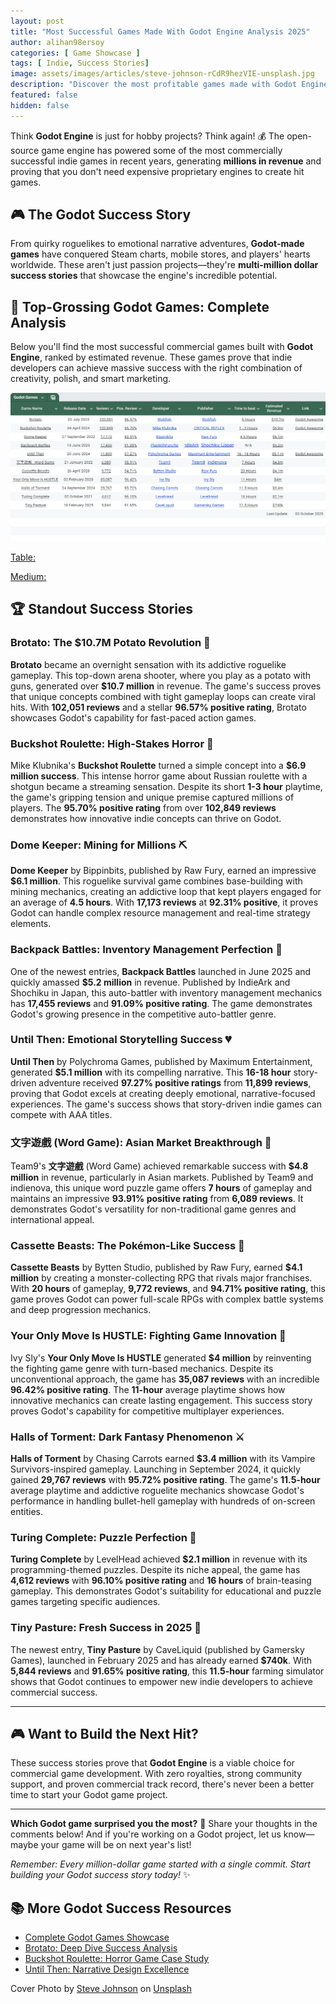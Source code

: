 ```yaml
---
layout: post
title: "Most Successful Games Made With Godot Engine Analysis 2025"
author: alihan98ersoy
categories: [ Game Showcase ]
tags: [ Indie, Success Stories]
image: assets/images/articles/steve-johnson-rCdR9hezVIE-unsplash.jpg
description: "Discover the most profitable games made with Godot Engine."
featured: false
hidden: false
---
```


Think **Godot Engine** is just for hobby projects? Think again! 💰 The open-source game engine has powered some of the most commercially successful indie games in recent years, generating **millions in revenue** and proving that you don't need expensive proprietary engines to create hit games.

## 🎮 **The Godot Success Story**

From quirky roguelikes to emotional narrative adventures, **Godot-made games** have conquered Steam charts, mobile stores, and players' hearts worldwide. These aren't just passion projects—they're **multi-million dollar success stories** that showcase the engine's incredible potential.

## 💎 **Top-Grossing Godot Games: Complete Analysis**

Below you'll find the most successful commercial games built with **Godot Engine**, ranked by estimated revenue. These games prove that indie developers can achieve massive success with the right combination of creativity, polish, and smart marketing.

![tableImage](assets/images/articles/godot-games-table-image.png)

[Table:](https://docs.google.com/spreadsheets/d/1VZ_h91m8FuJxSVeJKQ6N8t1LCOcoRwnyPKqa3R-k7DQ/edit?usp=sharing) 

[Medium:](https://medium.com/@alihan98ersoy/most-successful-games-made-with-godot-engine-revenue-sales-analysis-2025-9b69af569585?source=godotawesome) 

## 🏆 **Standout Success Stories**

### **Brotato: The $10.7M Potato Revolution** 🥔

**Brotato** became an overnight sensation with its addictive roguelike gameplay. This top-down arena shooter, where you play as a potato with guns, generated over **$10.7 million** in revenue. The game's success proves that unique concepts combined with tight gameplay loops can create viral hits. With **102,051 reviews** and a stellar **96.57% positive rating**, Brotato showcases Godot's capability for fast-paced action games.

### **Buckshot Roulette: High-Stakes Horror** 🎲

Mike Klubnika's **Buckshot Roulette** turned a simple concept into a **$6.9 million success**. This intense horror game about Russian roulette with a shotgun became a streaming sensation. Despite its short **1-3 hour** playtime, the game's gripping tension and unique premise captured millions of players. The **95.70% positive rating** from over **102,849 reviews** demonstrates how innovative indie concepts can thrive on Godot.

### **Dome Keeper: Mining for Millions** ⛏️

**Dome Keeper** by Bippinbits, published by Raw Fury, earned an impressive **$6.1 million**. This roguelike survival game combines base-building with mining mechanics, creating an addictive loop that kept players engaged for an average of **4.5 hours**. With **17,173 reviews** at **92.31% positive**, it proves Godot can handle complex resource management and real-time strategy elements.

### **Backpack Battles: Inventory Management Perfection** 🎒

One of the newest entries, **Backpack Battles** launched in June 2025 and quickly amassed **$5.2 million** in revenue. Published by IndieArk and Shochiku in Japan, this auto-battler with inventory management mechanics has **17,455 reviews** and **91.09% positive rating**. The game demonstrates Godot's growing presence in the competitive auto-battler genre.

### **Until Then: Emotional Storytelling Success** 💔

**Until Then** by Polychroma Games, published by Maximum Entertainment, generated **$5.1 million** with its compelling narrative. This **16-18 hour** story-driven adventure received **97.27% positive ratings** from **11,899 reviews**, proving that Godot excels at creating deeply emotional, narrative-focused experiences. The game's success shows that story-driven indie games can compete with AAA titles.

### **文字遊戲 (Word Game): Asian Market Breakthrough** 📝

Team9's **文字遊戲** (Word Game) achieved remarkable success with **$4.8 million** in revenue, particularly in Asian markets. Published by Team9 and indienova, this unique word puzzle game offers **7 hours** of gameplay and maintains an impressive **93.91% positive rating** from **6,089 reviews**. It demonstrates Godot's versatility for non-traditional game genres and international appeal.

### **Cassette Beasts: The Pokémon-Like Success** 🎵

**Cassette Beasts** by Bytten Studio, published by Raw Fury, earned **$4.1 million** by creating a monster-collecting RPG that rivals major franchises. With **20 hours** of gameplay, **9,772 reviews**, and **94.71% positive rating**, this game proves Godot can power full-scale RPGs with complex battle systems and deep progression mechanics.

### **Your Only Move Is HUSTLE: Fighting Game Innovation** 🥊

Ivy Sly's **Your Only Move Is HUSTLE** generated **$4 million** by reinventing the fighting game genre with turn-based mechanics. Despite its unconventional approach, the game has **35,087 reviews** with an incredible **96.42% positive rating**. The **11-hour** average playtime shows how innovative mechanics can create lasting engagement. This success story proves Godot's capability for competitive multiplayer experiences.

### **Halls of Torment: Dark Fantasy Phenomenon** ⚔️

**Halls of Torment** by Chasing Carrots earned **$3.4 million** with its Vampire Survivors-inspired gameplay. Launching in September 2024, it quickly gained **29,767 reviews** with **95.72% positive rating**. The game's **11.5-hour** average playtime and addictive roguelite mechanics showcase Godot's performance in handling bullet-hell gameplay with hundreds of on-screen entities.

### **Turing Complete: Puzzle Perfection** 🧩

**Turing Complete** by LevelHead achieved **$2.1 million** in revenue with its programming-themed puzzles. Despite its niche appeal, the game has **4,612 reviews** with **96.10% positive rating** and **16 hours** of brain-teasing gameplay. This demonstrates Godot's suitability for educational and puzzle games targeting specific audiences.

### **Tiny Pasture: Fresh Success in 2025** 🌾

The newest entry, **Tiny Pasture** by CaveLiquid (published by Gamersky Games), launched in February 2025 and has already earned **$740k**. With **5,844 reviews** and **91.65% positive rating**, this **11.5-hour** farming simulator shows that Godot continues to empower new indie developers to achieve commercial success.



------



## 🎮 **Want to Build the Next Hit?**

These success stories prove that **Godot Engine** is a viable choice for commercial game development. With zero royalties, strong community support, and proven commercial track record, there's never been a better time to start your Godot game project.

---

**Which Godot game surprised you the most?** 🤔 Share your thoughts in the comments below! And if you're working on a Godot project, let us know—maybe your game will be on next year's list!

*Remember: Every million-dollar game started with a single commit. Start building your Godot success story today!* ✨

## 📚 **More Godot Success Resources**

- <a href="https://godotawesome.com/games-made-with-godot-showcase/" target="_blank">Complete Godot Games Showcase</a>
- <a href="https://godotawesome.com/brotato-godot-success-story/" target="_blank">Brotato: Deep Dive Success Analysis</a>
- <a href="https://godotawesome.com/buckshot-roulette/" target="_blank">Buckshot Roulette: Horror Game Case Study</a>
- <a href="https://godotawesome.com/until-then/" target="_blank">Until Then: Narrative Design Excellence</a>

Cover Photo by [Steve Johnson](https://unsplash.com/@steve_j?utm_content=creditCopyText&utm_medium=referral&utm_source=unsplash) on [Unsplash](https://unsplash.com/photos/a-computer-generated-image-of-a-cube-with-letters-rCdR9hezVIE?utm_content=creditCopyText&utm_medium=referral&utm_source=unsplash)      